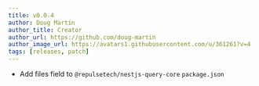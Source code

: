 ```yaml
---
title: v0.0.4
author: Doug Martin
author_title: Creator
author_url: https://github.com/doug-martin
author_image_url: https://avatars1.githubusercontent.com/u/361261?v=4
tags: [releases, patch]
---
```


- Add files field to `@repulsetech/nestjs-query-core` `package.json`
